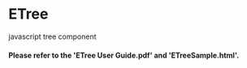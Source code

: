 # ETree
javascript tree component

#### Please refer to the 'ETree User Guide.pdf' and 'ETreeSample.html'.

